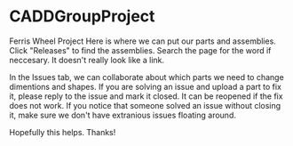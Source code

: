 # CADDGroupProject
Ferris Wheel Project
Here is where we can put our parts and assemblies. Click "Releases" to find the assemblies.
Search the page for the word if neccesary. It doesn't really look like a link.

In the Issues tab, we can collaborate about which parts we need to change dimentions and shapes. If you are solving an issue and upload a part to fix it, please reply to the issue and mark it closed. It can be reopened if the fix does not work. If you notice that someone solved an issue without closing it, make sure we don't have extranious issues floating around. 

Hopefully this helps. Thanks!
